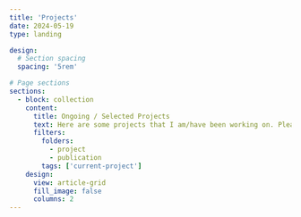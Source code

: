 ```yaml
---
title: 'Projects'
date: 2024-05-19
type: landing

design:
  # Section spacing
  spacing: '5rem'

# Page sections
sections:
  - block: collection
    content:
      title: Ongoing / Selected Projects
      text: Here are some projects that I am/have been working on. Please contact me if you're interested!
      filters:
        folders:
          - project
          - publication
        tags: ['current-project']
    design:
      view: article-grid
      fill_image: false
      columns: 2
---
```

